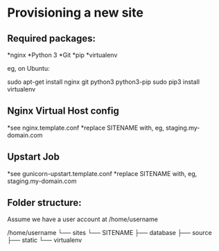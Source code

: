 Provisioning a new site
=======================

## Required packages:

*nginx
*Python 3
*Git
*pip
*virtualenv

eg, on Ubuntu:

  sudo apt-get install nginx git python3 python3-pip
  sudo pip3 install virtualenv

## Nginx Virtual Host config

*see nginx.template.conf
*replace SITENAME with, eg, staging.my-domain.com

## Upstart Job

*see gunicorn-upstart.template.conf
*replace SITENAME with, eg, staging.my-domain.com

## Folder structure:
Assume we have a user account at /home/username

/home/username
└── sites
    └── SITENAME
        ├── database
        ├── source
        ├── static
        └── virtualenv